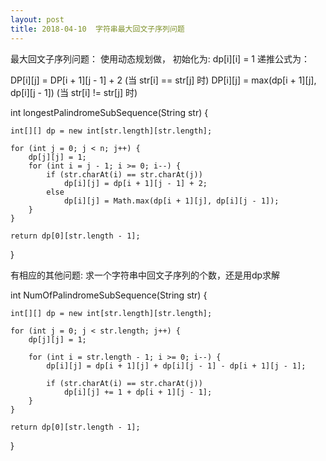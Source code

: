 ```yaml
---
layout: post
title: 2018-04-10  字符串最大回文子序列问题
---
```



最大回文子序列问题：
使用动态规划做，
初始化为: dp[i][i] = 1
递推公式为：

DP[i][j] = DP[i + 1][j - 1] + 2 (当 str[i] == str[j] 时)
DP[i][j] = max(dp[i + 1][j], dp[i][j - 1]) (当 str[i] != str[j] 时)


int longestPalindromeSubSequence(String str) {
	
	int[][] dp = new int[str.length][str.length];
	
	for (int j = 0; j < n; j++) {
		dp[j][j] = 1;
		for (int i = j - 1; i >= 0; i--) {
			if (str.charAt(i) == str.charAt(j))
				dp[i][j] = dp[i + 1][j - 1] + 2;
			else
				dp[i][j] = Math.max(dp[i + 1][j], dp[i][j - 1]);
		}
	}
	
	return dp[0][str.length - 1];
	
}



有相应的其他问题:
求一个字符串中回文子序列的个数，还是用dp求解

int NumOfPalindromeSubSequence(String str) {
	
	int[][] dp = new int[str.length][str.length];
	
	for (int j = 0; j < str.length; j++) {
		dp[j][j] = 1;
		
		for (int i = str.length - 1; i >= 0; i--) {
			dp[i][j] = dp[i + 1][j] + dp[i][j - 1] - dp[i + 1][j - 1];
			
			if (str.charAt(i) == str.charAt(j))
				dp[i][j] += 1 + dp[i + 1][j - 1];
		}
	}
	
	return dp[0][str.length - 1];
}
